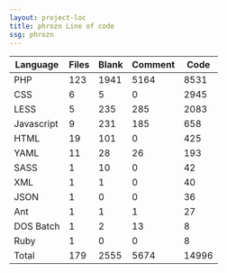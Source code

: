 ```yaml
---
layout: project-loc
title: phrozn Line of code
ssg: phrozn
---
```

<div class="table-responsive">
<table class="table">
<thead><tr>
<th>Language</th>
<th>Files</th>
<th>Blank</th>
<th>Comment</th>
<th>Code</th>
</tr></thead><tbody>
<tr><td>PHP</td><td> 123</td><td> 1941</td><td> 5164</td><td> 8531</td></tr>
<tr><td>CSS</td><td> 6</td><td> 5</td><td> 0</td><td> 2945</td></tr>
<tr><td>LESS</td><td> 5</td><td> 235</td><td> 285</td><td> 2083</td></tr>
<tr><td>Javascript</td><td> 9</td><td> 231</td><td> 185</td><td> 658</td></tr>
<tr><td>HTML</td><td> 19</td><td> 101</td><td> 0</td><td> 425</td></tr>
<tr><td>YAML</td><td> 11</td><td> 28</td><td> 26</td><td> 193</td></tr>
<tr><td>SASS</td><td> 1</td><td> 10</td><td> 0</td><td> 42</td></tr>
<tr><td>XML</td><td> 1</td><td> 1</td><td> 0</td><td> 40</td></tr>
<tr><td>JSON</td><td> 1</td><td> 0</td><td> 0</td><td> 36</td></tr>
<tr><td>Ant</td><td> 1</td><td> 1</td><td> 1</td><td> 27</td></tr>
<tr><td>DOS Batch</td><td> 1</td><td> 2</td><td> 13</td><td> 8</td></tr>
<tr><td>Ruby</td><td> 1</td><td> 0</td><td> 0</td><td> 8</td></tr>
<tr><td>Total</td><td>179</td><td>2555</td><td>5674</td><td>14996</td></tr>
</tbody></table></div>
